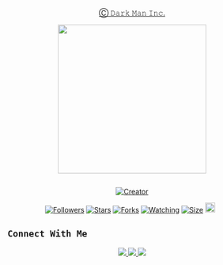 <p align="center"> 
<u>Ⓒ 𝙳𝚊𝚛𝚔 𝙼𝚊𝚗 𝙸𝚗𝚌.</u>
</p>
<p align="center">
<img src="https://telegra.ph/file/b33ac6a48bbf3aef1c3bc.jpg" width="300" height="300"/>
</p>
<p align="center">
  <a href="#"><img src="http://readme-typing-svg.herokuapp.com?color=d1fa02&center=true&vCenter=true&multiline=false&lines=Ⓒ+Bot+Shanks" alt="">
</p>
<p align="center">
<a href="#"><img title="Creator" src="https://img.shields.io/badge/Creator-Mrnima-red.svg?style=for-the-badge&logo=github"></a>
</p>
<p align="center">
<a href="https://github.com/Dark-Man747fc?tab=followers"><img title="Followers" src="https://img.shields.io/github/followers/Dark-Man747?color=green&style=flat-square"></a>
<a href="https://github.com/Dark-Man747/BOT-DARK-MAN/stargazers/"><img title="Stars" src="https://img.shields.io/github/stars/Dark-Man747/Bot-Global-MD?color=white&style=flat-square"></a>
<a href="https://github.com/Dark-Man747/Bot-Global-MD/network/members"><img title="Forks" src="https://img.shields.io/github/forks/Dark-Man747/Bot-Global-MD?color=yellow&style=flat-square"></a>
<a href="https://github.com/Dark-Man747/Bot-Global-MD/watchers"><img title="Watching" src="https://img.shields.io/github/watchers/Dark-Man747/Bot-Global-MD?label=Watchers&color=red&style=flat-square"></a>
<a href="https://github.com/Dark-Man747/Bot-Global-MD/"><img title="Size" src="https://img.shields.io/github/repo-size/Dark-Man747/Bot-Global-MD?style=flat-square&color=dark-man747"></a>
<a href="https://github.com/Dark-Man747/Bot-Global-MD/graphs/commit-activity"><img height="20" src="https://img.shields.io/badge/Maintained-No-red.svg"></a>&nbsp;&nbsp;
</p>

## ```Connect With Me```
<p align="center">
<a href="https://wa.me/96894116692"><img src="https://img.shields.io/badge/Contact Dark Man-25D366?style=for-the-badge&logo=whatsapp&logoColor=white" />
<a href="https://chat.whatsapp.com/Har7Z8RPqDO0jZP2FeRApN"><img src="https://img.shields.io/badge/Join Official-25D366?style=for-the-badge&logo=whatsapp&logoColor=white" />
<a href="https://www.youtube.com/@9TL"><img src="https://img.shields.io/badge/Subscribe Dark Man-ff0000?style=for-the-badge&logo=youtube&logoColor=ff000000&link=https://youtube.com/@DGXeon" /><br>
</p>
